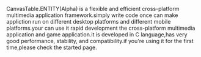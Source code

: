 CanvasTable.ENTITY(Alpha) is a flexible and efficient cross-platform multimedia application framework.simply write code once can make appliction run on different desktop platforms and different mobile platforms.your can use it rapid development the cross-platform multimedia application and game application.it is developed in C language,has very good performance, stability, and compatibility.if you're using it for the first time,please check the started page.
